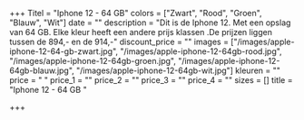 +++
Titel = "Iphone 12 - 64 GB"
colors = ["Zwart", "Rood", "Groen", "Blauw", "Wit"]
date = ""
description = "Dit is de Iphone 12. Met een opslag van 64 GB. Elke kleur heeft een andere prijs klassen .De prijzen liggen tussen de 894,- en de 914,-"
discount_price = ""
images = ["/images/apple-iphone-12-64-gb-zwart.jpg", "/images/apple-iphone-12-64gb-rood.jpg", "/images/apple-iphone-12-64gb-groen.jpg", "/images/apple-iphone-12-64gb-blauw.jpg", "/images/apple-iphone-12-64gb-wit.jpg"]
kleuren = ""
price = " "
price_1 = ""
price_2 = ""
price_3 = ""
price_4 = ""
sizes = []
title = "Iphone 12 - 64 GB "

+++
